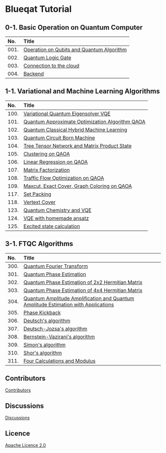 Blueqat Tutorial
====================

0-1. Basic Operation on Quantum Computer
--------------------

|No.|Title|
|:---|:---|
|001.|<a href="tutorial/001_qubit.ipynb">Operation on Qubits and Quantum Algorithm</a>|
|002.|<a href="tutorial/002_logicgate.ipynb">Quantum Logic Gate</a>|
|003.|<a href="tutorial/003_cloud.ipynb">Connection to the cloud</a>|
|004.|<a href="tutorial/004_backend.ipynb">Backend</a>|

1-1. Variational and Machine Learning Algorithms
--------------------

|No.|Title|
|:---|:---|
|100.|<a href="tutorial/100_vqe.ipynb">Variational Quantum Eigensolver VQE</a>|
|101.|<a href="tutorial/101_qaoa.ipynb">Quantum Approximate Optimization Algorithm QAOA</a>|
|102.|<a href="tutorial/102_quantum_classical_hybrid.ipynb">Quantum Classical Hybrid Machine Learning</a>|
|103.|<a href="tutorial/103_qcbm.ipynb">Quantum Circuit Born Machine</a>|
|104.|<a href="tutorial/104_ttn_mps.ipynb">Tree Tensor Network and Matrix Product State</a>|
|105.|<a href="tutorial/105_clustering.ipynb">Clustering on QAOA</a>|
|106.|<a href="tutorial/106_linear_regression.ipynb">Linear Regression on QAOA</a>|
|107.|<a href="tutorial/212_matrix_factorization.ipynb">Matrix Factorization</a>|
|108.|<a href="tutorial/108_trafficflow.ipynb">Traffic Flow Optimization on QAOA</a>|
|109.|<a href="tutorial/109_maxcut.ipynb">Maxcut, Exact Cover, Graph Coloring on QAOA</a>|
|117.|<a href="tutorial/313_setpacking.ipynb">Set Packing</a>|
|118.|<a href="tutorial/315_vertexcover.ipynb">Vertext Cover</a>|
|123.|<a href="tutorial/400_chemistry.ipynb">Quantum Chemistry and VQE</a>|
|124.|<a href="tutorial/401_homemadeansatz.ipynb">VQE with homemade ansatz</a>|
|125.|<a href="tutorial/402_excitedstate.ipynb">Excited state calculation</a>|

3-1. FTQC Algorithms
--------------------

|No.|Title|
|:---|:---|
|300.|<a href="tutorial/3_ftqc/01_qft.ipynb">Quantum Fourier Transform</a>|
|301.|<a href="tutorial/3_ftqc/02_pea.ipynb">Quantum Phase Estimation</a>|
|302.|<a href="tutorial/3_ftqc/02_pea2.ipynb">Quantum Phase Estimation of 2x2 Hermitian Matrix</a>|
|303.|<a href="tutorial/3_ftqc/02_pea3.ipynb">Quantum Phase Estimation of 4x4 Hermitian Matrix</a>|
|304.|<a href="tutorial/3_ftqc/03_qaa_qae_grover_gas.ipynb">Quantum Amplitude Amplification and Quantum Amplitude Estimation with Applications</a>|
|305.|<a href="tutorial/3_ftqc/04_phase_kick_back.ipynb">Phase Kickback</a>|
|306.|<a href="tutorial/3_ftqc/05_deutsch.ipynb">Deutsch's algorithm</a>|
|307.|<a href="tutorial/3_ftqc/05_deutsch-jozsa.ipynb">Deutsch-Jozsa's algorithm</a>|
|308.|<a href="tutorial/3_ftqc/05_bernstein-vazirani.ipynb">Bernstein-Vazirani's algorithm</a>|
|309.|<a href="tutorial/3_ftqc/05_simon.ipynb">Simon's algorithm</a>|
|310.|<a href="tutorial/3_ftqc/05_shor.ipynb">Shor's algorithm</a>|
|311.|<a href="tutorial/3_ftqc/06_four.ipynb">Four Calculations and Modulus</a>|

Contributors
----------
<a href="https://github.com/Blueqat/Blueqat-tutorials/graphs/contributors" target="_blank">Contributors</a>

Discussions
----------
<a href="https://github.com/Blueqat/blueqat-tutorials/discussions" target="_blank">Discussions</a>

Licence
----------
<a href="https://github.com/Blueqat/blueqat-tutorials/blob/master/LICENSE">Apache Licence 2.0</a>

